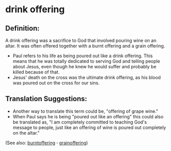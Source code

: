 # drink offering #

## Definition: ##

A drink offering was a sacrifice to God that involved pouring wine on an altar. It was often offered together with a burnt offering and a grain offering.

* Paul refers to his life as being poured out like a drink offering. This means that he was totally dedicated to serving God and telling people about Jesus, even though he knew he would suffer and probably be killed because of that.
* Jesus' death on the cross was the ultimate drink offering, as his blood was poured out on the cross for our sins.

## Translation Suggestions: ##

* Another way to translate this term could be, "offering of grape wine."
* When Paul says he is being "poured out like an offering" this could also be translated as, "I am completely committed to teaching God's message to people, just like an offering of wine is poured out completely on the altar."

(See also: [burntoffering](../other/burntoffering.md) **·** [grainoffering](../other/grainoffering.md))

